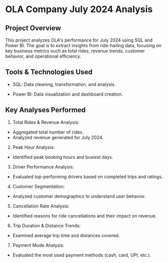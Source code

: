 # OLA Company July 2024 Analysis
## Project Overview

This project analyzes OLA's performance for July 2024 using SQL and Power BI. The goal is to extract insights from ride-hailing data, focusing on key business metrics such as total rides, revenue trends, customer behavior, and operational efficiency.


## Tools & Technologies Used

- SQL: Data cleaning, transformation, and analysis.

- Power BI: Data visualization and dashboard creation.

## Key Analyses Performed

1. Total Rides & Revenue Analysis:
- Aggregated total number of rides.
- Analyzed revenue generated for July 2024.


2. Peak Hour Analysis:
- Identified peak booking hours and busiest days.


3. Driver Performance Analysis:
- Evaluated top-performing drivers based on completed trips and ratings.


4. Customer Segmentation:
- Analyzed customer demographics to understand user behavior.


5. Cancellation Rate Analysis:
- Identified reasons for ride cancellations and their impact on revenue.


6. Trip Duration & Distance Trends:
- Examined average trip time and distances covered.


7. Payment Mode Analysis:
- Evaluated the most used payment methods (cash, card, UPI, etc.).
